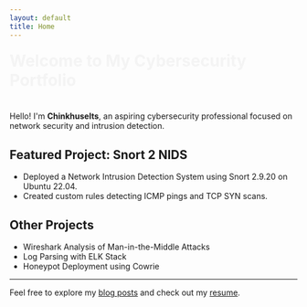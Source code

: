 ```yaml
---
layout: default
title: Home
---
```

<h1 style="animation: fadeIn 2s ease-out;">Welcome to My Cybersecurity Portfolio</h1>

<style>
@keyframes fadeIn {
  0% {opacity: 0; transform: translateY(-20px);}
  100% {opacity: 1; transform: translateY(0);}
}
</style>

Hello! I'm **Chinkhuselts**, an aspiring cybersecurity professional focused on network security and intrusion detection.

## Featured Project: Snort 2 NIDS

- Deployed a Network Intrusion Detection System using Snort 2.9.20 on Ubuntu 22.04.
- Created custom rules detecting ICMP pings and TCP SYN scans.

## Other Projects

- Wireshark Analysis of Man-in-the-Middle Attacks
- Log Parsing with ELK Stack
- Honeypot Deployment using Cowrie

---

Feel free to explore my [blog posts](/blog) and check out my [resume](resume.pdf).
